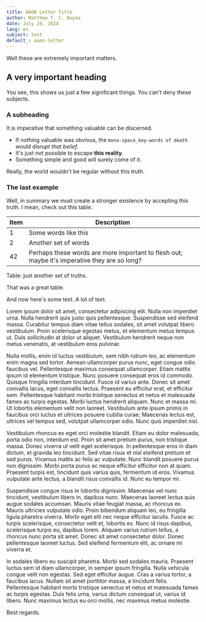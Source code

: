 ```yaml
---
title: AAON Letter Title
author: Matthew T. C. Boyea
date: July 19, 2024
lang: en
subject: test
default_: aaon-letter
---
```

Well these are extremely important matters.

## A very important heading

You see, this shows us just a few significant things.
You can't deny these subjects.

### A subheading

It is imperative that something valuable can be discerned.

- If nothing valuable was obvious, the `mono-space_key-words of death` would *disrupt that belief*.
- It's just not possible to escape **this reality**.
- Something simple and good will surely come of it.

Really, the world wouldn't be regular without this truth.

### The last example

Well, in summary we must create a stronger existence by accepting this truth.
I mean, check out this table.

|Item|Description|
| --- | --- |
|1|Some words like this|
|2|Another set of words|
|42|Perhaps these words are more important to flesh out; maybe it's imperative they are so long?|

Table: just another set of truths.

That was a great table.

And now here's some text. A lot of text.

Lorem ipsum dolor sit amet, consectetur adipiscing elit. Nulla non imperdiet urna. Nulla hendrerit quis justo quis pellentesque. Suspendisse sed eleifend massa. Curabitur tempus diam vitae tellus sodales, sit amet volutpat libero vestibulum. Proin scelerisque egestas metus, et elementum metus tempus ut. Duis sollicitudin at dolor ut aliquet. Vestibulum hendrerit neque non metus venenatis, at vestibulum eros pulvinar.

Nulla mollis, enim id luctus vestibulum, sem nibh rutrum leo, ac elementum enim magna sed tortor. Aenean ullamcorper purus nunc, eget congue odio faucibus vel. Pellentesque maximus consequat ullamcorper. Etiam mattis ipsum id elementum tristique. Nunc posuere consequat eros id commodo. Quisque fringilla interdum tincidunt. Fusce id varius ante. Donec sit amet convallis lacus, eget convallis lectus. Praesent eu efficitur erat, et efficitur sem. Pellentesque habitant morbi tristique senectus et netus et malesuada fames ac turpis egestas. Morbi luctus hendrerit aliquam. Nunc et massa mi. Ut lobortis elementum velit non laoreet. Vestibulum ante ipsum primis in faucibus orci luctus et ultrices posuere cubilia curae; Maecenas lectus est, ultrices vel tempus sed, volutpat ullamcorper odio. Nunc quis imperdiet nisl.

Vestibulum rhoncus ex eget orci molestie blandit. Etiam eu dolor malesuada, porta odio non, interdum est. Proin sit amet pretium purus, non tristique massa. Donec viverra ut velit eget scelerisque. In pellentesque eros in diam dictum, et gravida leo tincidunt. Sed vitae risus et nisl eleifend pretium et sed purus. Vivamus mattis ac felis ac vulputate. Nunc blandit posuere purus non dignissim. Morbi porta purus ac neque efficitur efficitur non at quam. Praesent turpis est, tincidunt quis varius quis, fermentum id eros. Vivamus vulputate ante lectus, a blandit risus convallis id. Nunc eu tempor mi.

Suspendisse congue risus in lobortis dignissim. Maecenas vel nunc tincidunt, vestibulum libero in, dapibus nunc. Maecenas laoreet lectus quis augue sodales accumsan. Mauris vitae feugiat massa, ac rhoncus ex. Mauris ultricies vulputate odio. Proin bibendum aliquam leo, eu fringilla ligula pharetra viverra. Morbi eget elit nec neque efficitur iaculis. Fusce ac turpis scelerisque, consectetur velit et, lobortis ex. Nunc id risus dapibus, scelerisque turpis eu, dapibus lorem. Aliquam varius rutrum tellus, a rhoncus nunc porta sit amet. Donec sit amet consectetur dolor. Donec pellentesque laoreet luctus. Sed eleifend fermentum elit, ac ornare mi viverra et.

In sodales libero eu suscipit pharetra. Morbi sed sodales mauris. Praesent luctus sem id diam ullamcorper, in semper ipsum fringilla. Nulla vehicula congue velit non egestas. Sed eget efficitur augue. Cras a varius tortor, a faucibus lacus. Nullam sit amet porttitor massa, a tincidunt felis. Pellentesque habitant morbi tristique senectus et netus et malesuada fames ac turpis egestas. Duis felis urna, varius dictum consequat ut, varius id libero. Nunc maximus lectus eu orci mollis, nec maximus metus molestie.

Best regards.
